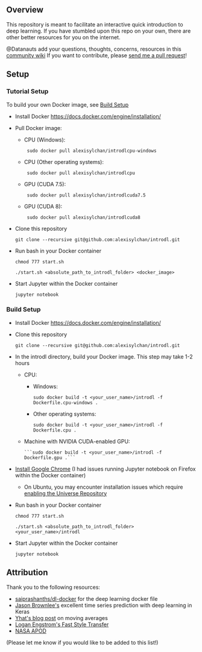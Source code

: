 ## Overview
This repository is meant to facilitate an interactive quick introduction to deep learning.
If you have stumbled upon this repo on your own, there are other better resources for you on the internet.

@Datanauts add your questions, thoughts, concerns, resources in this [community wiki](https://github.com/alexisylchan/introdl/wiki)
If you want to contribute, please [send me a pull request](https://yangsu.github.io/pull-request-tutorial/)!

## Setup
### Tutorial Setup 
To build your own Docker image, see [Build Setup](#build-setup)

- Install Docker https://docs.docker.com/engine/installation/ 
- Pull Docker image:
    - CPU (Windows):
    
        ``` sudo docker pull alexisylchan/introdlcpu-windows```   
    - CPU (Other operating systems):
    
        ``` sudo docker pull alexisylchan/introdlcpu```
    - GPU (CUDA 7.5):
    
        ``` sudo docker pull alexisylchan/introdlcuda7.5```
    - GPU (CUDA 8):
    
        ``` sudo docker pull alexisylchan/introdlcuda8```
    
- Clone this repository 

    ```git clone --recursive git@github.com:alexisylchan/introdl.git```
    
- Run bash in your Docker container

  ```chmod 777 start.sh```
  
  ```./start.sh <absolute_path_to_introdl_folder> <docker_image>```

- Start Jupyter within the Docker container

  ```jupyter notebook```
 
<a id="build-setup"></a>
### Build Setup 
- Install Docker https://docs.docker.com/engine/installation/ 
- Clone this repository 

    ```git clone --recursive git@github.com:alexisylchan/introdl.git```

- In the introdl directory, build your Docker image. This step may take 1-2 hours
  - CPU:    
    - Windows:    
    
        ```sudo docker build -t <your_user_name>/introdl -f Dockerfile.cpu-windows .```    
    
    - Other operating systems: 
    
        ```sudo docker build -t <your_user_name>/introdl -f Dockerfile.cpu .```    
    
  - Machine with NVIDIA CUDA-enabled GPU:
  
        ```sudo docker build -t <your_user_name>/introdl -f Dockerfile.gpu .```    
    
- [Install Google Chrome](https://www.google.com/chrome/browser/desktop/index.html) (I had issues running Jupyter notebook on Firefox within the Docker container)
  - On Ubuntu, you may encounter installation issues which require [enabling the Universe Repository](http://askubuntu.com/questions/148638/how-do-i-enable-the-universe-repository)
- Run bash in your Docker container

  ```chmod 777 start.sh```
  
  ```./start.sh <absolute_path_to_introdl_folder> <your_user_name>/introdl```

- Start Jupyter within the Docker container

  ```jupyter notebook```

## Attribution
Thank you to the following resources:
- [saiprashanths/dl-docker](https://github.com/saiprashanths/dl-docker) for the deep learning docker file
- [Jason Brownlee's](http://machinelearningmastery.com/time-series-prediction-with-deep-learning-in-python-with-keras/) excellent time series prediction with deep learning in Keras
- [Yhat's blog post](http://blog.yhat.com/posts/stock-data-python.html) on moving averages
- [Logan Engstrom's Fast Style Transfer](https://github.com/lengstrom/fast-style-transfer)
- [NASA APOD](http://apod.nasa.gov/) 

(Please let me know if you would like to be added to this list!)

